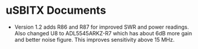 # uSBITX Documents
* Version 1.2 adds R86 and R87 for improved SWR and power readings. Also changed U8 to ADL5545ARKZ-R7 which has about 6dB more gain and better noise figure. This improves sensitivity above 15 MHz.
